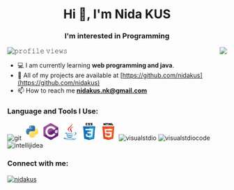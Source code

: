 <h1 align="center">Hi 👋, I'm Nida KUS </h1>
<h3 align="center">I'm interested in Programming</h3>
<p align="right">
<img align="right" height="350" src="https://scontent.fada2-2.fna.fbcdn.net/v/t1.18169-9/12345630_1692100331001609_3772273878276119222_n.png?_nc_cat=108&ccb=1-5&_nc_sid=09cbfe&_nc_ohc=rp_kiA114PMAX_amcCG&_nc_oc=AQnTSgSb81iJxzDWUg4dehDM5Kf3je58wpSqzB90OaLgjPWehBKeP041VUwHUFytWx8&_nc_ht=scontent.fada2-2.fna&oh=00_AT8scHmobIo3LLikY5TRKnFMiVvgVMiuF1DqWqicODEaAQ&oe=6270945D" />
</p>

<p align="left">
  <img src= "https://gpvc.arturio.dev/nidakus" alt="𝚙𝚛𝚘𝚏𝚒𝚕𝚎 𝚟𝚒𝚎𝚠𝚜">
</p>

+ 💻 I am currently learning <b>web programming and java</b>. <br>
+ 🚀 All of my projects are available at [https://github.com/nidakus](https://github.com/nidakus)<br>
+ 📫 How to reach me **nidakus.nk@gmail.com**<br>

<h3>Language and Tools I Use:</h3>
 <p align="left">
  <img src="https://icongr.am/devicon/git-original.svg?size=128&color=currentColor" alt="git" width="40" height="40"/>
  <img src="https://raw.githubusercontent.com/github/explore/80688e429a7d4ef2fca1e82350fe8e3517d3494d/topics/python/python.png" alt="python" width="40" height="40"/>
  <img src="https://raw.githubusercontent.com/devicons/devicon/master/icons/csharp/csharp-original.svg" alt="csharp" width="40" height="40"/>
  <img src="https://raw.githubusercontent.com/devicons/devicon/master/icons/java/java-original.svg" alt="java" width="40" height="40"/>
  <img src="https://raw.githubusercontent.com/devicons/devicon/master/icons/css3/css3-original-wordmark.svg" alt="css3" width="40" height="40"/>
  <img src="https://raw.githubusercontent.com/devicons/devicon/master/icons/html5/html5-original-wordmark.svg" alt="html5" width="40" height="40"/>
  <img src="https://visualstudio.microsoft.com/wp-content/uploads/2021/10/Product-Icon.svg" alt="visualstdio" width="40" height="40"/>
  <img src="https://visualstudio.microsoft.com/wp-content/uploads/2019/09/vs-code-responsive-01-1.png" alt="visualstdiocode" width="40" height="40"/>
  <img src="https://www.yazilimevi.com/images/virtuemart/product/JetBrains-IntelliJ-IDEA-Ultimate-2018-indir.png" alt="intellijidea" width="40" height="40"/>
  
</p>

<p align="center">
<h3 align="left">Connect with me:</h3>
<a href="https://www.linkedin.com/in/nidakus/" target="blank"><img align="center" src="https://cdn.jsdelivr.net/npm/simple-icons@3.0.1/icons/linkedin.svg" alt="nidakus" height="30" width="30" /></a>

</p>

